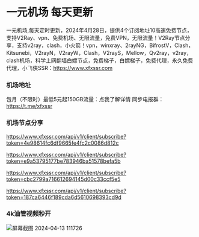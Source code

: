 # 一元机场 每天更新

一元机场,每天定时更新，2024年4月28日，提供4个订阅地址10高速免费节点，支持V2Ray、vpn、免费机场、无限流量，免费VPN，无限流量！V2Ray节点分享，支持v2ray，clash，小火箭！vpn，winxray、2rayNG，BifrostV，Clash，Kitsunebi，V2rayN，V2rayW，Clash，V2rayS，Mellow，Qv2ray，v2ray，clash机场，科学上网翻墙白嫖节点，免费梯子，白嫖梯子，免费代理，永久免费代理，小飞侠SSR：https://www.xfxssr.com
### 机场地址

包月（不限时）最低5元起150GB流量：点我了解详情
同步电报群：https://t.me/xfxssr

### 机场节点分享

https://www.xfxssr.com/api/v1/client/subscribe?token=4e98614fc6df9665fe4fc2c0086d812c

https://www.xfxssr.com/api/v1/client/subscribe?token=e9a53795177be783946ba51578befa5b

https://www.xfxssr.com/api/v1/client/subscribe?token=cbc2799a716612694145d00c33ccf5e5

https://www.xfxssr.com/api/v1/client/subscribe?token=187ca6446f189cda6d5610698393cd9d



### 4k油管视频秒开

![屏幕截图 2024-04-13 111726](https://github.com/xfxssr/ssnode/assets/160599155/38ebd832-e0a3-40fc-a3be-008cf5103b34)


